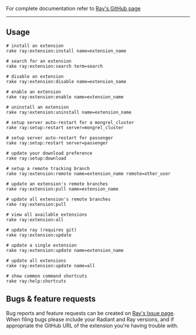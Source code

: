 For complete documentation refer to [Ray's GitHub page][docs]

---

Usage
---

    # install an extension
    rake ray:extension:install name=extension_name
    
    # search for an extension
    rake ray:extension:search term=search
    
    # disable an extension
    rake ray:extension:disable name=extension_name
    
    # enable an extension
    rake ray:extension:enable name=extension_name
    
    # uninstall an extension
    rake ray:extension:uninstall name=extension_name
    
    # setup server auto-restart for a mongrel_cluster
    rake ray:setup:restart server=mongrel_cluster
    
    # setup server auto-restart for passenger
    rake ray:setup:restart server=passenger
    
    # update your download preference
    rake ray:setup:download
    
    # setup a remote tracking branch
    rake ray:extension:remote name=extension_name remote=other_user
    
    # update an extension's remote branches
    rake ray:extension:pull name=extension_name
    
    # update all extension's remote branches
    rake ray:extension:pull
    
    # view all available extensions
    rake ray:extension:all
    
    # update ray (requires git)
    rake ray:extension:update
    
    # update a single extension
    rake ray:extension:update name=extension_name
    
    # update all extensions
    rake ray:extension:update name=all
    
    # show common command shortcuts
    rake ray:help:shortcuts

Bugs & feature requests
---

Bug reports and feature requests can be created on [Ray's Issue page][bugs]. When filing bugs please include your Radiant and Ray versions, and if appropriate the GitHub URL of the extension you're having trouble with.

[bugs]: http://github.com/johnmuhl/radiant-ray-extension/issues
[docs]: http://johnmuhl.github.com/radiant-ray-extension/